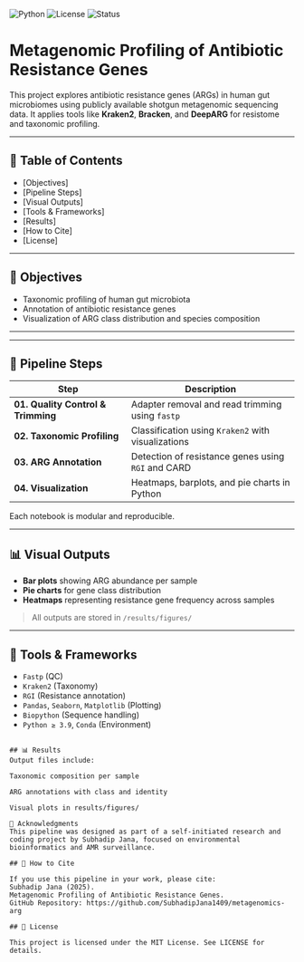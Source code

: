 ![Python](https://img.shields.io/badge/Python-3.10-blue?logo=python)
![License](https://img.shields.io/badge/License-MIT-green.svg)
![Status](https://img.shields.io/badge/Project-Active-brightgreen)

# Metagenomic Profiling of Antibiotic Resistance Genes

This project explores antibiotic resistance genes (ARGs) in human gut microbiomes using publicly available shotgun metagenomic sequencing data. It applies tools like **Kraken2**, **Bracken**, and **DeepARG** for resistome and taxonomic profiling.

---

## 📑 Table of Contents

- [Objectives]
- [Pipeline Steps]
- [Visual Outputs]
- [Tools & Frameworks]
- [Results]
- [How to Cite]
- [License]

---

## 🎯 Objectives

- Taxonomic profiling of human gut microbiota
- Annotation of antibiotic resistance genes
- Visualization of ARG class distribution and species composition

---

---

## 🔬 Pipeline Steps

| Step                               | Description                                        |
| ---------------------------------- | -------------------------------------------------- |
| **01. Quality Control & Trimming** | Adapter removal and read trimming using `fastp`    |
| **02. Taxonomic Profiling**        | Classification using `Kraken2` with visualizations |
| **03. ARG Annotation**             | Detection of resistance genes using `RGI` and CARD |
| **04. Visualization**              | Heatmaps, barplots, and pie charts in Python       |

Each notebook is modular and reproducible.

---

## 📊 Visual Outputs

- **Bar plots** showing ARG abundance per sample
- **Pie charts** for gene class distribution
- **Heatmaps** representing resistance gene frequency across samples

> All outputs are stored in `/results/figures/`

---

## 🧪 Tools & Frameworks

- `Fastp` (QC)
- `Kraken2` (Taxonomy)
- `RGI` (Resistance annotation)
- `Pandas`, `Seaborn`, `Matplotlib` (Plotting)
- `Biopython` (Sequence handling)
- `Python ≥ 3.9`, `Conda` (Environment)

```

## 📊 Results
Output files include:

Taxonomic composition per sample

ARG annotations with class and identity

Visual plots in results/figures/

🤝 Acknowledgments
This pipeline was designed as part of a self-initiated research and coding project by Subhadip Jana, focused on environmental bioinformatics and AMR surveillance.

## 📖 How to Cite

If you use this pipeline in your work, please cite:
Subhadip Jana (2025).
Metagenomic Profiling of Antibiotic Resistance Genes.
GitHub Repository: https://github.com/SubhadipJana1409/metagenomics-arg

## 🪪 License

This project is licensed under the MIT License. See LICENSE for details.
```
